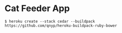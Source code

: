 # Cat Feeder App

```
$ heroku create --stack cedar --buildpack https://github.com/qnyp/heroku-buildpack-ruby-bower
```

